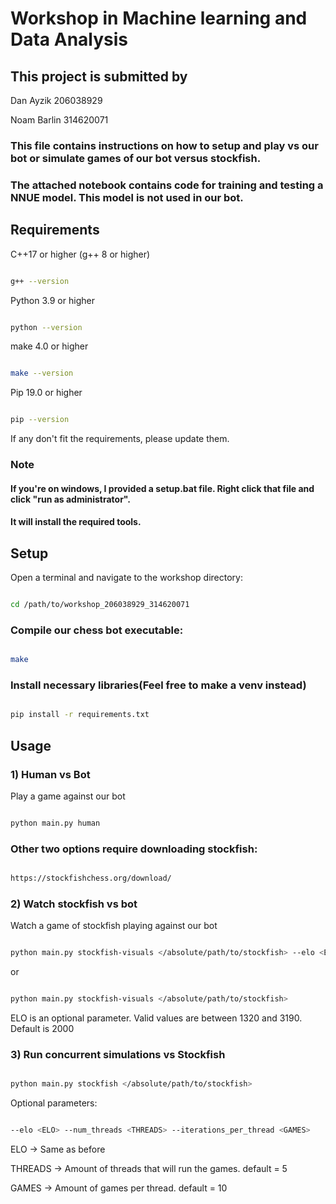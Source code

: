 # Workshop in Machine learning and Data Analysis

## This project is submitted by

Dan Ayzik 206038929

Noam Barlin 314620071

### This file contains instructions on how to setup and play vs our bot or simulate games of our bot versus stockfish.
### The attached notebook contains code for training and testing a NNUE model. This model is not used in our bot.
## Requirements

C++17 or higher (g++ 8 or higher)
```bash

g++ --version
```
Python 3.9 or higher
```bash

python --version
```
make 4.0 or higher
```bash

make --version
```
Pip 19.0 or higher
```bash

pip --version
```
If any don't fit the requirements, please update them.

### ******Note******
#### If you're on windows, I provided a setup.bat file. Right click that file and click "run as administrator". 
#### It will install the required tools.


## Setup
Open a terminal and navigate to the workshop directory:


```bash

cd /path/to/workshop_206038929_314620071
```

### Compile our chess bot executable:
```bash

make
```

### Install necessary libraries(Feel free to make a venv instead)
```bash

pip install -r requirements.txt
```

## Usage

### 1) Human vs Bot
Play a game against our bot
```bash

python main.py human
```
### Other two options require downloading stockfish:
```bash

https://stockfishchess.org/download/
```

### 2) Watch stockfish vs bot
Watch a game of stockfish playing against our bot
```bash

python main.py stockfish-visuals </absolute/path/to/stockfish> --elo <ELO>
```
or
```bash

python main.py stockfish-visuals </absolute/path/to/stockfish>
```
ELO is an optional parameter. Valid values are between 1320 and 3190. Default is 2000

### 3) Run concurrent simulations vs Stockfish

```bash

python main.py stockfish </absolute/path/to/stockfish>
```
Optional parameters:
```bash

--elo <ELO> --num_threads <THREADS> --iterations_per_thread <GAMES>
```
ELO -> Same as before

THREADS -> Amount of threads that will run the games. default = 5

GAMES -> Amount of games per thread. default = 10

